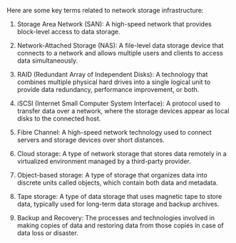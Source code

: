 Here are some key terms related to network storage infrastructure:

1. Storage Area Network (SAN): A high-speed network that provides block-level access to data storage.

2. Network-Attached Storage (NAS): A file-level data storage device that connects to a network and allows multiple users and clients to access data simultaneously.

3. RAID (Redundant Array of Independent Disks): A technology that combines multiple physical hard drives into a single logical unit to provide data redundancy, performance improvement, or both.

4. iSCSI (Internet Small Computer System Interface): A protocol used to transfer data over a network, where the storage devices appear as local disks to the connected host.

5. Fibre Channel: A high-speed network technology used to connect servers and storage devices over short distances.

6. Cloud storage: A type of network storage that stores data remotely in a virtualized environment managed by a third-party provider.

7. Object-based storage: A type of storage that organizes data into discrete units called objects, which contain both data and metadata.

8. Tape storage: A type of data storage that uses magnetic tape to store data, typically used for long-term data storage and backup archives.

9. Backup and Recovery: The processes and technologies involved in making copies of data and restoring data from those copies in case of data loss or disaster.
